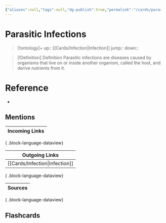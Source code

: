```yaml
---
{"aliases":null,"tags":null,"dg-publish":true,"permalink":"/cards/parasitic-infections/","dgPassFrontmatter":true}
---
```


# Parasitic Infections

> [!ontology]+
> up:: [[Cards/Infection\|Infection]]
> jump:: 
> down:: 

> [!Definition] Definition
> Parasitic infections are diseases caused by organisms that live on or inside another organism, called the host, and derive nutrients from it.

# Reference

- 

## Mentions

| Incoming Links |
| -------------- |

{ .block-language-dataview}

| Outgoing Links                    |
| --------------------------------- |
| [[Cards/Infection\|Infection]] |

{ .block-language-dataview}

| Sources |
| ------- |

{ .block-language-dataview}

## Flashcards